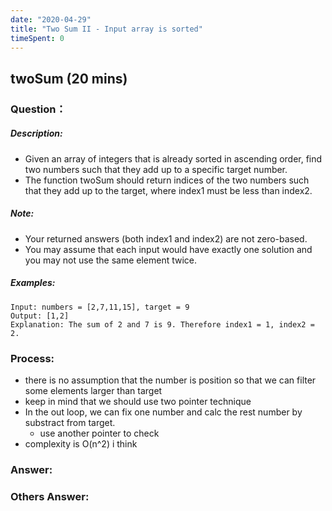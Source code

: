 ```yaml
---
date: "2020-04-29"
title: "Two Sum II - Input array is sorted"
timeSpent: 0
---
```


## twoSum (20 mins)

### Question：

##### Description:
* Given an array of integers that is already sorted in ascending order, find two numbers such that they add up to a specific target number.
* The function twoSum should return indices of the two numbers such that they add up to the target, where index1 must be less than index2.

##### Note:
* Your returned answers (both index1 and index2) are not zero-based.
* You may assume that each input would have exactly one solution and you may not use the same element twice.

##### Examples:
```
Input: numbers = [2,7,11,15], target = 9
Output: [1,2]
Explanation: The sum of 2 and 7 is 9. Therefore index1 = 1, index2 = 2.
```

### Process:
- there is no assumption that the number is position so that we can filter some elements larger than target
- keep in mind that we should use two pointer technique
- In the out loop, we can fix one number and calc the rest number by substract from target.
  - use another pointer to check
- complexity is O(n^2) i think

### Answer:

### Others Answer:
